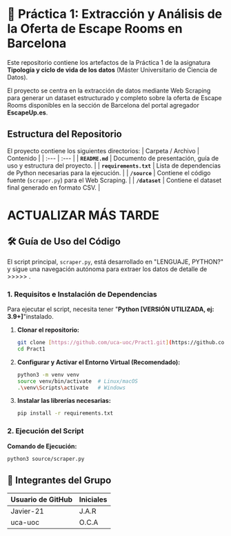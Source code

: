 # 💾 Práctica 1: Extracción y Análisis de la Oferta de Escape Rooms en Barcelona

Este repositorio contiene los artefactos de la Práctica 1 de la asignatura **Tipología y ciclo de vida de los datos** (Máster Universitario de Ciencia de Datos).

El proyecto se centra en la extracción de datos mediante Web Scraping para generar un dataset estructurado y completo sobre la oferta de Escape Rooms disponibles en la sección de Barcelona del portal agregador **EscapeUp.es**.

## Estructura del Repositorio
El proyecto contiene los siguientes directorios:
| Carpeta / Archivo | Contenido |
| :--- | :--- |
| **`README.md`** | Documento de presentación, guía de uso y estructura del proyecto. |
| **`requirements.txt`** | Lista de dependencias de Python necesarias para la ejecución. |
| **`/source`** | Contiene el código fuente (`scraper.py`) para el Web Scraping. |
| **`/dataset`** | Contiene el dataset final generado en formato CSV. |

# ACTUALIZAR MÁS TARDE
## 🛠️ Guía de Uso del Código

El script principal, `scraper.py`, está desarrollado en "LENGUAJE, PYTHON?" y sigue una navegación autónoma para extraer los datos de detalle de >>>>> .

### 1. Requisitos e Instalación de Dependencias

Para ejecutar el script, necesita tener "**Python [VERSIÓN UTILIZADA, ej: 3.9+]**"instalado.

1.  **Clonar el repositorio:**
    ```bash
    git clone [https://github.com/uca-uoc/Pract1.git](https://github.com/uca-uoc/Pract1.git)
    cd Pract1
    ```
2.  **Configurar y Activar el Entorno Virtual (Recomendado):**
    ```bash
    python3 -m venv venv
    source venv/bin/activate  # Linux/macOS
    .\venv\Scripts\activate   # Windows
    ```
3.  **Instalar las librerías necesarias:**
    ```bash
    pip install -r requirements.txt
    ```

### 2. Ejecución del Script

**Comando de Ejecución:**

```bash
python3 source/scraper.py
```

## 👥 Integrantes del Grupo

Usuario de GitHub | Iniciales |
:--- | :--- |
Javier-21 | J.A.R |
uca-uoc | O.C.A |
